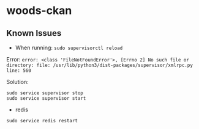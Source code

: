 # woods-ckan


## Known Issues
* When running: `sudo supervisorctl reload`

Error: ```error: <class 'FileNotFoundError'>, [Errno 2] No such file or directory: file: /usr/lib/python3/dist-packages/supervisor/xmlrpc.py line: 560```

Solution:
```
sudo service supervisor stop
sudo service supervisor start
```

* redis
```
sudo service redis restart
```

 